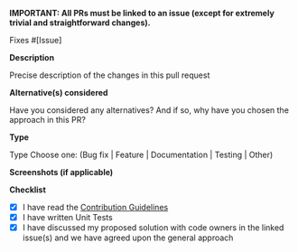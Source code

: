 **IMPORTANT: All PRs must be linked to an issue (except for extremely trivial and straightforward changes).**

Fixes #[Issue]

**Description**

Precise description of the changes in this pull request

**Alternative(s) considered**

Have you considered any alternatives? And if so, why have you chosen the approach in this PR?

**Type**

Type Choose one: (Bug fix | Feature | Documentation | Testing | Other)

**Screenshots (if applicable)**

**Checklist**

- [x] I have read the [Contribution Guidelines](https://github.com/Apra-Labs/ApraPipes/wiki/Contribution-Guidelines)
- [x] I have written Unit Tests
- [x] I have discussed my proposed solution with code owners in the linked issue(s) and we have agreed upon the general approach

